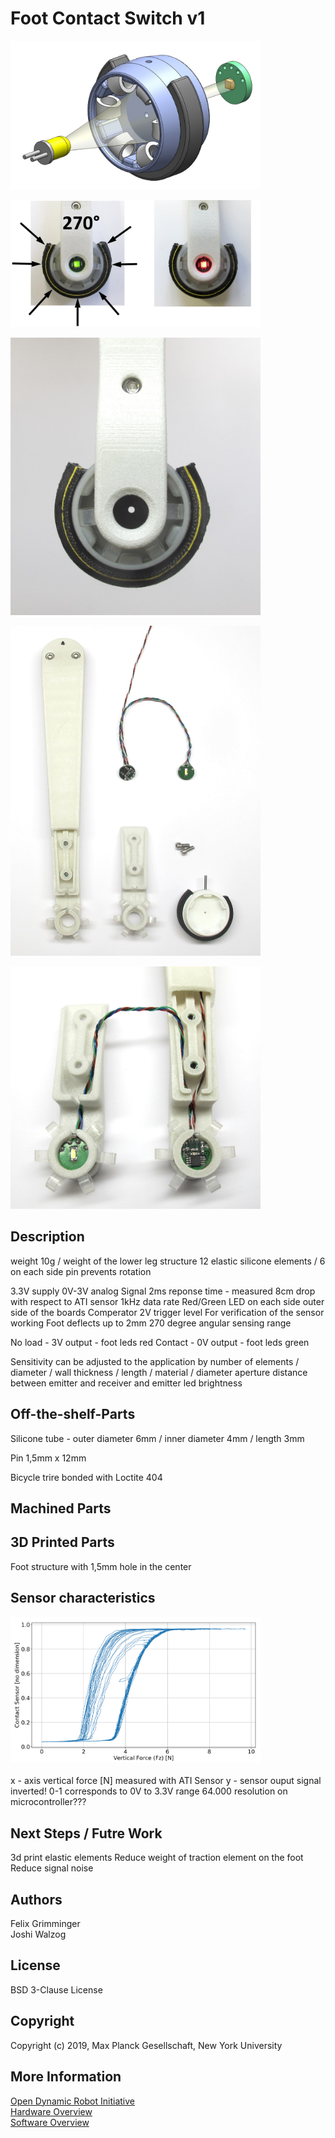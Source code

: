 Foot Contact Switch v1
=======================
<img src="images/foot_sensor_principle_1.jpg" width="400"> <br>  

<img src="images/foot_sensor_1.png" width="400"> <br>  

<img src="images/foot_sensor_2.jpg" width="400"> <br>  

<img src="images/foot_sensor_3.jpg" width="400"> <br>  

<img src="images/foot_sensor_4.jpg" width="400"> <br>  


Description
------------

weight 10g / weight of the lower leg structure
12 elastic silicone elements / 6 on each side
pin prevents rotation

3.3V supply
0V-3V analog Signal
2ms reponse time - measured 8cm drop with respect to ATI sensor 1kHz data rate
Red/Green LED on each side outer side of the boards
Comperator 2V trigger level
For verification of the sensor working
Foot deflects up to 2mm
270 degree angular sensing range

No load - 3V output - foot leds red
Contact - 0V output - foot leds green

Sensitivity can be adjusted to the application
by number of elements / diameter / wall thickness / length / material / diameter aperture
distance between emitter and receiver and emitter led brightness


Off-the-shelf-Parts
--------------------

Silicone tube - outer diameter 6mm / inner diameter 4mm / length 3mm

Pin 1,5mm x 12mm

Bicycle trire bonded with Loctite 404

Machined Parts
---------------


3D Printed Parts
-----------------

Foot structure with 1,5mm hole in the center

Sensor characteristics
------------------------
<img src="images/measurement_foot_contact_sensor.png" width="400"> <br>  
x - axis vertical force [N] measured with ATI Sensor
y - sensor ouput signal inverted!
0-1 corresponds to 0V to 3.3V range
64.000 resolution on microcontroller???


Next Steps / Futre Work
------------------------

3d print elastic elements
Reduce weight of traction element on the foot
Reduce signal noise

Authors
--------
Felix Grimminger  
Joshi Walzog

License
-------
BSD 3-Clause License

Copyright
-----------
Copyright (c) 2019, Max Planck Gesellschaft, New York University

More Information
----------------
[Open Dynamic Robot Initiative](https://open-dynamic-robot-initiative.github.io)  
[Hardware Overview](../../README.md)  
[Software Overview](https://github.com/open-dynamic-robot-initiative/open-dynamic-robot-initiative.github.io/wiki/Open-Dynamic-Robot-Initiative-Documentation)
